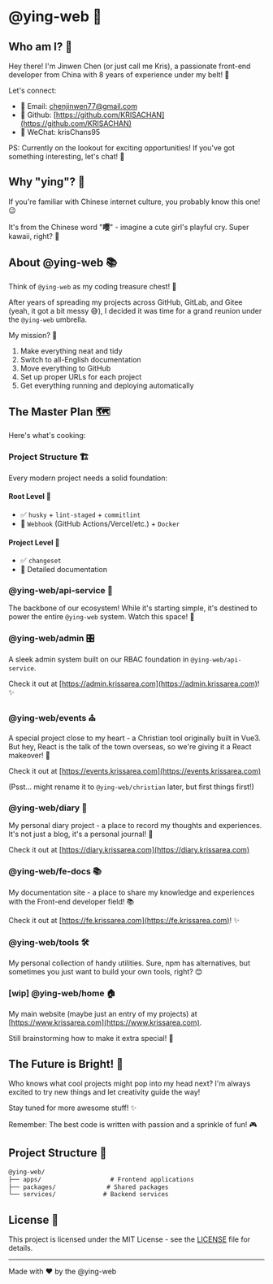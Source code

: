 # @ying-web 🌟

## Who am I? 👋

Hey there! I'm Jinwen Chen (or just call me Kris), a passionate front-end developer from China with 8 years of experience under my belt! 🚀

Let's connect:

-   📧 Email: [chenjinwen77@gmail.com](mailto:chenjinwen77@gmail.com)
-   🐙 Github: [https://github.com/KRISACHAN](https://github.com/KRISACHAN)
-   💬 WeChat: krisChans95

PS: Currently on the lookout for exciting opportunities! If you've got something interesting, let's chat! 🤝

## Why "ying"? 🤔

If you're familiar with Chinese internet culture, you probably know this one! 😉

It's from the Chinese word "**嘤**" - imagine a cute girl's playful cry. Super kawaii, right? 🎀

## About @ying-web 📚

Think of `@ying-web` as my coding treasure chest! 💎

After years of spreading my projects across GitHub, GitLab, and Gitee (yeah, it got a bit messy 😅), I decided it was time for a grand reunion under the `@ying-web` umbrella.

My mission? 🎯

1. Make everything neat and tidy
2. Switch to all-English documentation
3. Move everything to GitHub
4. Set up proper URLs for each project
5. Get everything running and deploying automatically

## The Master Plan 🗺️

Here's what's cooking:

### Project Structure 🏗️

Every modern project needs a solid foundation:

#### Root Level 🌳

-   ✅ `husky` + `lint-staged` + `commitlint`
-   🚧 `Webhook` (GitHub Actions/Vercel/etc.) + `Docker`

#### Project Level 🌱

-   ✅ `changeset`
-   🚧 Detailed documentation

### @ying-web/api-service 🔌

The backbone of our ecosystem! While it's starting simple, it's destined to power the entire `@ying-web` system. Watch this space! 🚀

### @ying-web/admin 🎛️

A sleek admin system built on our RBAC foundation in `@ying-web/api-service`.

Check it out at [https://admin.krissarea.com](https://admin.krissarea.com)! ✨

### @ying-web/events ⛪

A special project close to my heart - a Christian tool originally built in Vue3. But hey, React is the talk of the town overseas, so we're giving it a React makeover! 🔄

Check it out at [https://events.krissarea.com](https://events.krissarea.com)

(Psst... might rename it to `@ying-web/christian` later, but first things first!)

### @ying-web/diary 📔

My personal diary project - a place to record my thoughts and experiences. It's not just a blog, it's a personal journal! 📖

Check it out at [https://diary.krissarea.com](https://diary.krissarea.com)

### @ying-web/fe-docs 📚

My documentation site - a place to share my knowledge and experiences with the Front-end developer field! 📚

Check it out at [https://fe.krissarea.com](https://fe.krissarea.com)! ✨

### @ying-web/tools 🛠️

My personal collection of handy utilities. Sure, npm has alternatives, but sometimes you just want to build your own tools, right? 😊

### [wip] @ying-web/home 🏠

My main website (maybe just an entry of my projects) at [https://www.krissarea.com](https://www.krissarea.com).

Still brainstorming how to make it extra special! 🎨

## The Future is Bright! 🌈

Who knows what cool projects might pop into my head next? I'm always excited to try new things and let creativity guide the way!

Stay tuned for more awesome stuff! ✨

Remember: The best code is written with passion and a sprinkle of fun! 🎮

## Project Structure 📂

```txt
@ying-web/
├── apps/                   # Frontend applications
├── packages/              # Shared packages
└── services/             # Backend services
```

## License 📄

This project is licensed under the MIT License - see the [LICENSE](LICENSE) file for details.

---

Made with ❤️ by the @ying-web
